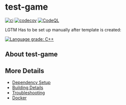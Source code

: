 # test-game

[![ci](https://github.com/shailist/test-game/actions/workflows/ci.yml/badge.svg)](https://github.com/shailist/test-game/actions/workflows/ci.yml)
[![codecov](https://codecov.io/gh/shailist/test-game/branch/main/graph/badge.svg)](https://codecov.io/gh/shailist/test-game)
[![CodeQL](https://github.com/shailist/test-game/actions/workflows/codeql-analysis.yml/badge.svg)](https://github.com/shailist/test-game/actions/workflows/codeql-analysis.yml)

LGTM Has to be set up manually after template is created:

[![Language grade: C++](https://img.shields.io/lgtm/grade/cpp/github/shailist/test-game)](https://lgtm.com/projects/g/shailist/test-game/context:cpp)

## About test-game



## More Details

 * [Dependency Setup](README_dependencies.md)
 * [Building Details](README_building.md)
 * [Troubleshooting](README_troubleshooting.md)
 * [Docker](README_docker.md)
